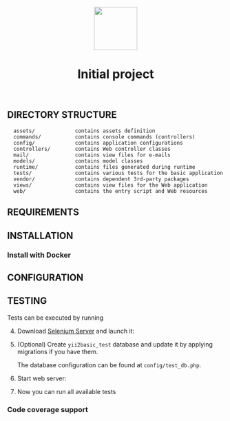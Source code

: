 <p align="center">
    <a href="https://github.com/yiisoft" target="_blank">
        <img src="https://avatars0.githubusercontent.com/u/993323" height="100px">
    </a>
    <h1 align="center">Initial project</h1>
    <br>
</p>


DIRECTORY STRUCTURE
-------------------

      assets/             contains assets definition
      commands/           contains console commands (controllers)
      config/             contains application configurations
      controllers/        contains Web controller classes
      mail/               contains view files for e-mails
      models/             contains model classes
      runtime/            contains files generated during runtime
      tests/              contains various tests for the basic application
      vendor/             contains dependent 3rd-party packages
      views/              contains view files for the Web application
      web/                contains the entry script and Web resources



REQUIREMENTS
------------




INSTALLATION
------------





### Install with Docker



CONFIGURATION
-------------



TESTING
-------


Tests can be executed by running



4. Download [Selenium Server](http://www.seleniumhq.org/download/) and launch it:


5. (Optional) Create `yii2basic_test` database and update it by applying migrations if you have them.

  

   The database configuration can be found at `config/test_db.php`.


6. Start web server:


7. Now you can run all available tests


### Code coverage support

